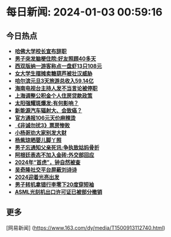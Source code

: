 
# 每日新闻: 2024-01-03 00:59:16
## 今日热点

- **[哈佛大学校长宣布辞职](https://www.163.com/search?keyword=%E5%93%88%E4%BD%9B%E5%A4%A7%E5%AD%A6%E6%A0%A1%E9%95%BF%E5%AE%A3%E5%B8%83%E8%BE%9E%E8%81%8C)**
- **[男子突发脑梗住院:好友照顾40多天](https://www.163.com/search?keyword=%E7%94%B7%E5%AD%90%E7%AA%81%E5%8F%91%E8%84%91%E6%A2%97%E4%BD%8F%E9%99%A2+%E5%A5%BD%E5%8F%8B%E7%85%A7%E9%A1%BE40%E5%A4%9A%E5%A4%A9)**
- **[西双版纳一游客称点一盘虾13只108元](https://www.163.com/search?keyword=%E8%A5%BF%E5%8F%8C%E7%89%88%E7%BA%B3%E4%B8%80%E6%B8%B8%E5%AE%A2%E7%A7%B0%E7%82%B9%E4%B8%80%E7%9B%98%E8%99%BE13%E5%8F%AA108%E5%85%83)**
- **[女大学生摆摊卖糖葫芦被壮汉威胁](https://www.163.com/search?keyword=%E5%A5%B3%E5%A4%A7%E5%AD%A6%E7%94%9F%E6%91%86%E6%91%8A%E5%8D%96%E7%B3%96%E8%91%AB%E8%8A%A6%E8%A2%AB%E5%A3%AE%E6%B1%89%E5%A8%81%E8%83%81)**
- **[哈尔滨元旦3天旅游总收入59.14亿](https://www.163.com/search?keyword=%E5%93%88%E5%B0%94%E6%BB%A8%E5%85%83%E6%97%A63%E5%A4%A9%E6%97%85%E6%B8%B8%E6%80%BB%E6%94%B6%E5%85%A559.14%E4%BA%BF)**
- **[海南电视台主持人发不当言论被停职](https://www.163.com/search?keyword=%E6%B5%B7%E5%8D%97%E7%94%B5%E8%A7%86%E5%8F%B0%E4%B8%BB%E6%8C%81%E4%BA%BA%E5%8F%91%E4%B8%8D%E5%BD%93%E8%A8%80%E8%AE%BA%E8%A2%AB%E5%81%9C%E8%81%8C)**
- **[上海调整公积金个人住房贷款政策](https://www.163.com/search?keyword=%E4%B8%8A%E6%B5%B7%E8%B0%83%E6%95%B4%E5%85%AC%E7%A7%AF%E9%87%91%E4%B8%AA%E4%BA%BA%E4%BD%8F%E6%88%BF%E8%B4%B7%E6%AC%BE%E6%94%BF%E7%AD%96)**
- **[太阳强耀斑爆发:有何影响？](https://www.163.com/search?keyword=%E5%A4%AA%E9%98%B3%E5%BC%BA%E8%80%80%E6%96%91%E7%88%86%E5%8F%91+%E6%9C%89%E4%BD%95%E5%BD%B1%E5%93%8D%EF%BC%9F)**
- **[新能源汽车辐射大、会致癌？](https://www.163.com/search?keyword=%E6%96%B0%E8%83%BD%E6%BA%90%E6%B1%BD%E8%BD%A6%E8%BE%90%E5%B0%84%E5%A4%A7%E3%80%81%E4%BC%9A%E8%87%B4%E7%99%8C%EF%BC%9F)**
- **[官方通报106元天价麻辣烫](https://www.163.com/search?keyword=%E5%AE%98%E6%96%B9%E9%80%9A%E6%8A%A5106%E5%85%83%E5%A4%A9%E4%BB%B7%E9%BA%BB%E8%BE%A3%E7%83%AB)**
- **[《非诚勿扰3》票房惨败](https://www.163.com/search?keyword=%E3%80%8A%E9%9D%9E%E8%AF%9A%E5%8B%BF%E6%89%B03%E3%80%8B%E7%A5%A8%E6%88%BF%E6%83%A8%E8%B4%A5)**
- **[小杨哥劝大家别发大财](https://www.163.com/search?keyword=%E5%B0%8F%E6%9D%A8%E5%93%A5%E5%8A%9D%E5%A4%A7%E5%AE%B6%E5%88%AB%E5%8F%91%E5%A4%A7%E8%B4%A2)**
- **[杨紫琼晒婴儿脚丫照](https://www.163.com/search?keyword=%E6%9D%A8%E7%B4%AB%E7%90%BC%E6%99%92%E5%A9%B4%E5%84%BF%E8%84%9A%E4%B8%AB%E7%85%A7)**
- **[男子忘通知父亲死讯:争执致姑妈骨折](https://www.163.com/search?keyword=%E7%94%B7%E5%AD%90%E5%BF%98%E9%80%9A%E7%9F%A5%E7%88%B6%E4%BA%B2%E6%AD%BB%E8%AE%AF+%E4%BA%89%E6%89%A7%E8%87%B4%E5%A7%91%E5%A6%88%E9%AA%A8%E6%8A%98)**
- **[阿根廷表态不加入金砖:外交部回应](https://www.163.com/search?keyword=%E9%98%BF%E6%A0%B9%E5%BB%B7%E8%A1%A8%E6%80%81%E4%B8%8D%E5%8A%A0%E5%85%A5%E9%87%91%E7%A0%96+%E5%A4%96%E4%BA%A4%E9%83%A8%E5%9B%9E%E5%BA%94)**
- **[2024年“首虎”，钟自然被查](https://www.163.com/search?keyword=2024%E5%B9%B4%E2%80%9C%E9%A6%96%E8%99%8E%E2%80%9D%EF%BC%8C%E9%92%9F%E8%87%AA%E7%84%B6%E8%A2%AB%E6%9F%A5)**
- **[吴奇隆社交平台屏蔽刘诗诗](https://www.163.com/search?keyword=%E5%90%B4%E5%A5%87%E9%9A%86%E7%A4%BE%E4%BA%A4%E5%B9%B3%E5%8F%B0%E5%B1%8F%E8%94%BD%E5%88%98%E8%AF%97%E8%AF%97)**
- **[2024迎着光亮出发](https://www.163.com/search?keyword=2024%E8%BF%8E%E7%9D%80%E5%85%89%E4%BA%AE%E5%87%BA%E5%8F%91)**
- **[男子转机拿错行李零下20度穿短袖](https://www.163.com/search?keyword=%E7%94%B7%E5%AD%90%E8%BD%AC%E6%9C%BA%E6%8B%BF%E9%94%99%E8%A1%8C%E6%9D%8E%E9%9B%B6%E4%B8%8B20%E5%BA%A6%E7%A9%BF%E7%9F%AD%E8%A2%96)**
- **[ASML光刻机出口许可证已被部分撤销](https://www.163.com/search?keyword=ASML%E5%85%89%E5%88%BB%E6%9C%BA%E5%87%BA%E5%8F%A3%E8%AE%B8%E5%8F%AF%E8%AF%81%E5%B7%B2%E8%A2%AB%E9%83%A8%E5%88%86%E6%92%A4%E9%94%80)**

## 更多
[网易新闻] (https://www.163.com/dy/media/T1500913112740.html)

